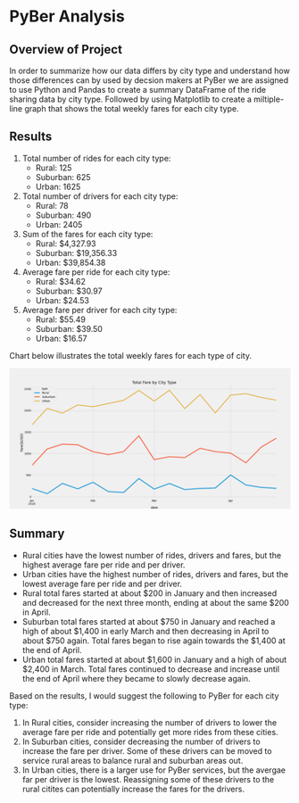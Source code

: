 # PyBer Analysis

## Overview of Project

In order to summarize how our data differs by city type and understand how those differences can by used by decsion makers at PyBer we are assigned to use Python and Pandas to create a summary DataFrame of the ride sharing data by city type. Followed by using Matplotlib to create a miltiple-line graph that shows the total weekly fares for each city type.

## Results
1. Total number of rides for each city type: 
    * Rural: 125
    * Suburban: 625
    * Urban: 1625
2. Total number of drivers for each city type: 
    * Rural: 78
    * Suburban: 490
    * Urban: 2405
3. Sum of the fares for each city type:
    * Rural: $4,327.93
    * Suburban: $19,356.33
    * Urban: $39,854.38
4. Average fare per ride for each city type: 
    * Rural: $34.62
    * Suburban: $30.97
    * Urban: $24.53
5. Average fare per driver for each city type: 
    * Rural: $55.49
    * Suburban: $39.50
    * Urban: $16.57

Chart below illustrates the total weekly fares for each type of city. 

![PyBer_Fare_Summary.png](analysis/PyBer_Fare_Summary.png)

## Summary 
* Rural cities have the lowest number of rides, drivers and fares, but the highest average fare per ride and per driver. 
* Urban cities have the highest number of rides, drivers and fares, but the lowest average fare per ride and per driver. 
* Rural total fares started at about $200 in January and then increased and decreased for the next three month, ending at about the same $200 in April. 
* Suburban total fares started at about $750 in January and reached a high of about $1,400 in early March and then decreasing in April to about $750 again. Total fares began to rise again towards the $1,400 at the end of April. 
* Urban total fares started at about $1,600 in January and a high of about $2,400 in March. Total fares continued to decrease and increase until the end of April where they became to slowly decrease again.

Based on the results, I would suggest the following to PyBer for each city type: 
1.  In Rural cities, consider increasing the number of drivers to lower the average fare per ride and potentially get more rides from these cities. 
2. In Suburban cities, consider decreasing the number of drivers to increase the fare per driver. Some of these drivers can be moved to service rural areas to balance rural and suburban areas out. 
3. In Urban cities, there is a larger use for PyBer services, but the avergae far per driver is the lowest. Reassigning some of these drivers to the rural citites can potentially increase the fares for the drivers. 